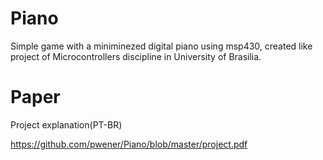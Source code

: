 # Piano

Simple game with a miniminezed digital piano using msp430, created like project of Microcontrollers discipline in University of Brasilia.

# Paper
Project explanation(PT-BR)

https://github.com/pwener/Piano/blob/master/project.pdf

